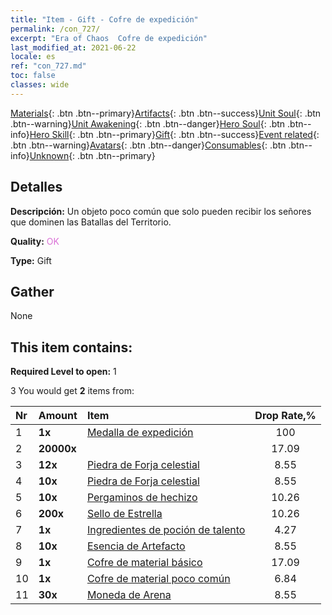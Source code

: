 ```yaml
---
title: "Item - Gift - Cofre de expedición"
permalink: /con_727/
excerpt: "Era of Chaos  Cofre de expedición"
last_modified_at: 2021-06-22
locale: es
ref: "con_727.md"
toc: false
classes: wide
---
```

 [Materials](/ItemsES/){: .btn .btn--primary}[Artifacts](/ItemsES/Artifacts/){: .btn .btn--success}[Unit Soul](/ItemsES/UnitSoul/){: .btn .btn--warning}[Unit Awakening](/ItemsES/UnitAwakening/){: .btn .btn--danger}[Hero Soul](/ItemsES/HeroSoul/){: .btn .btn--info}[Hero Skill](/ItemsES/HeroSkill/){: .btn .btn--primary}[Gift](/ItemsES/Gift/){: .btn .btn--success}[Event related](/ItemsES/Events/){: .btn .btn--warning}[Avatars](/ItemsES/Avatars/){: .btn .btn--danger}[Consumables](/ItemsES/Consumables/){: .btn .btn--info}[Unknown](/ItemsES/Unknown/){: .btn .btn--primary}

## Detalles
 **Descripción:** Un objeto poco común que solo pueden recibir los señores que dominen las Batallas del Territorio.

 **Quality:** <span style="color: #DA70D6">OK</span>

 **Type:** Gift

## Gather

  None

## This item contains:

 **Required Level to open:** 1

 3 You would get **2** items  from:

  | Nr | Amount |     Item    | Drop Rate,% |
  |:---|:-------|:------------|:---------:|
  | 1 |  **1x** | [Medalla de expedición](/ItemsES/con_875/) | 100 | 
  | 2 |  **20000x** | <i class="fas fa-coins"/> | 17.09 | 
  | 3 |  **12x** | [Piedra de Forja celestial](/ItemsES/art_188/) | 8.55 | 
  | 4 |  **10x** | [Piedra de Forja celestial](/ItemsES/art_188/) | 8.55 | 
  | 5 |  **10x** | [Pergaminos de hechizo](/ItemsES/con_694/) | 10.26 | 
  | 6 |  **200x** | [Sello de Estrella](/ItemsES/con_876/) | 10.26 | 
  | 7 |  **1x** | [Ingredientes de poción de talento](/ItemsES/con_1120/) | 4.27 | 
  | 8 |  **10x** | [Esencia de Artefacto](/ItemsES/con_905/) | 8.55 | 
  | 9 |  **1x** | [Cofre de material básico](/ItemsES/con_756/) | 17.09 | 
  | 10 |  **1x** | [Cofre de material poco común](/ItemsES/con_757/) | 6.84 | 
  | 11 |  **30x** | [Moneda de Arena](/ItemsES/con_903/) | 8.55 | 
